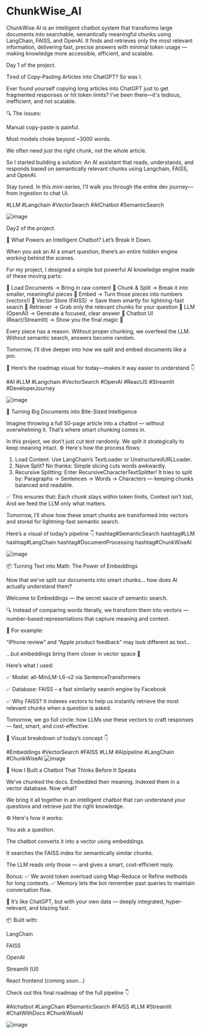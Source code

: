 # ChunkWise_AI
ChunkWise AI is an intelligent chatbot system that transforms large documents into searchable, semantically meaningful chunks using LangChain, FAISS, and OpenAI. It finds and retrieves only the most relevant information, delivering fast, precise answers with minimal token usage — making knowledge more accessible, efficient, and scalable.

Day 1 of the project.

Tired of Copy-Pasting Articles into ChatGPT? So was I.

Ever found yourself copying long articles into ChatGPT just to get fragmented responses or hit token limits?
I’ve been there—it's tedious, inefficient, and not scalable.

🔍 The issues:

Manual copy-paste is painful.

Most models choke beyond ~3000 words.

We often need just the right chunk, not the whole article.

So I started building a solution:
An AI assistant that reads, understands, and responds based on semantically relevant chunks using Langchain, FAISS, and OpenAI.

Stay tuned. In this mini-series, I’ll walk you through the entire dev journey—from ingestion to chat UI.

#LLM #Langchain #VectorSearch #AIChatbot #SemanticSearch

![image](https://github.com/user-attachments/assets/c19e25a0-dd9c-4c59-93ae-95477bc6da1c)

Day2 of the project.

🚀 What Powers an Intelligent Chatbot? Let’s Break It Down.

When you ask an AI a smart question, there’s an entire hidden engine working behind the scenes.

For my project, I designed a simple but powerful AI knowledge engine made of these moving parts:

🔹 Load Documents → Bring in raw content
🔹 Chunk & Split → Break it into smaller, meaningful pieces
🔹 Embed → Turn those pieces into numbers (vectors!)
🔹 Vector Store (FAISS) → Save them smartly for lightning-fast search
🔹 Retriever → Grab only the relevant chunks for your question
🔹 LLM (OpenAI) → Generate a focused, clear answer
🔹 Chatbot UI (React/Streamlit) → Show you the final magic 💬

Every piece has a reason.
Without proper chunking, we overfeed the LLM.
Without semantic search, answers become random.

Tomorrow, I’ll dive deeper into how we split and embed documents like a pro.

👀 Here’s the roadmap visual for today—makes it way easier to understand 👇

#AI #LLM #Langchain #VectorSearch #OpenAI #ReactJS #Streamlit #DeveloperJourney

![image](https://github.com/user-attachments/assets/7b6a347b-5a36-464d-94e0-6153e75e7e91)

🧠 Turning Big Documents into Bite-Sized Intelligence

Imagine throwing a full 50-page article into a chatbot — without overwhelming it.
That’s where smart chunking comes in.

In this project, we don’t just cut text randomly.
We split it strategically to keep meaning intact.
⚙️ Here's how the process flows:
1. Load Content: Use LangChain’s TextLoader or UnstructuredURLLoader.
2. Naive Split? No thanks: Simple slicing cuts words awkwardly.
3. Recursive Splitting: Enter RecursiveCharacterTextSplitter!
 It tries to split by:
Paragraphs → Sentences → Words → Characters — keeping chunks balanced and readable.

✅ This ensures that:
Each chunk stays within token limits,
Context isn’t lost,
And we feed the LLM only what matters.

Tomorrow, I’ll show how these smart chunks are transformed into vectors and stored for lightning-fast semantic search.

Here’s a visual of today’s pipeline 👇
hashtag#SemanticSearch hashtag#LLM hashtag#LangChain hashtag#DocumentProcessing hashtag#ChunkWiseAI

![image](https://github.com/user-attachments/assets/dc1d29e8-775b-4f0d-b093-50b849c61871)

📦 Turning Text into Math: The Power of Embeddings

Now that we’ve split our documents into smart chunks… how does AI actually understand them?

Welcome to Embeddings — the secret sauce of semantic search.


🔍 Instead of comparing words literally, we transform them into vectors —number-based representations that capture meaning and context.

🧬 For example:

“iPhone review” and “Apple product feedback” may look different as text...

…but embeddings bring them closer in vector space 🌌

Here’s what I used: 

✅ Model: all-MiniLM-L6-v2 via SentenceTransformers

✅ Database: FAISS – a fast similarity search engine by Facebook

✅ Why FAISS? It indexes vectors to help us instantly retrieve the most relevant chunks when a question is asked.


Tomorrow, we go full circle: how LLMs use these vectors to craft responses — fast, smart, and cost-effective.

🎯 Visual breakdown of today’s concept 👇

#Embeddings #VectorSearch #FAISS #LLM #AIpipeline #LangChain #ChunkWiseAI
![image](https://github.com/user-attachments/assets/0e0d8210-9579-4e71-bea3-1aacc383d3d0)

💬 How I Built a Chatbot That Thinks Before It Speaks

We’ve chunked the docs.
Embedded their meaning.
Indexed them in a vector database.
Now what?

We bring it all together in an intelligent chatbot that can understand your questions and retrieve just the right knowledge.

⚙️ Here's how it works:

You ask a question.

The chatbot converts it into a vector using embeddings.

It searches the FAISS index for semantically similar chunks.

The LLM reads only those — and gives a smart, cost-efficient reply.

Bonus:
✅ We avoid token overload using Map-Reduce or Refine methods for long contexts.
✅ Memory lets the bot remember past queries to maintain conversation flow.

🚀 It’s like ChatGPT, but with your own data — deeply integrated, hyper-relevant, and blazing fast.

📦 Built with:

LangChain

FAISS

OpenAI

Streamlit (UI)

React frontend (coming soon…)

Check out this final roadmap of the full pipeline 👇

#AIchatbot #LangChain #SemanticSearch #FAISS #LLM #Streamlit #ChatWithDocs #ChunkWiseAI

![image](https://github.com/user-attachments/assets/d0fad1c1-d578-4155-8586-12e8f5bb65d3)





